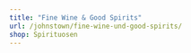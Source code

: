 ```yaml
---
title: "Fine Wine & Good Spirits"
url: /johnstown/fine-wine-und-good-spirits/
shop: Spirituosen
---
```

